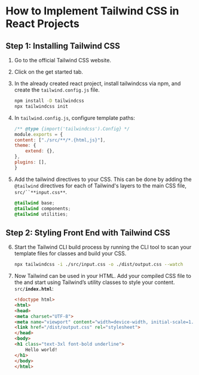 # How to Implement Tailwind CSS in React Projects

## Step 1: Installing Tailwind CSS

1. Go to the official Tailwind CSS website.
2. Click on the get started tab.
3. In the already created react project, install tailwindcss via npm, and create the `tailwind.config.js` file.
    ```bash
    npm install -D tailwindcss
    npx tailwindcss init
    ```

4. In `tailwind.config.js`, configure template paths:
    ```js
    /** @type {import('tailwindcss').Config} */
    module.exports = {
    content: ["./src/**/*.{html,js}"],
    theme: {
        extend: {},
    },
    plugins: [],
    }
    ```

5. Add the tailwind directives to your CSS. This can be done by adding the `@tailwind` directives for each of Tailwind's layers to the main CSS file, `src/``**input.css**`.
    ```css
    @tailwind base;
    @tailwind components;
    @tailwind utilities;
    ```

## Step 2: Styling Front End with Tailwind CSS

6. Start the Tailwind CLI build process by running the CLI tool to scan your template files for classes and build your CSS.
    ```bash
    npx tailwindcss -i ./src/input.css -o ./dist/output.css --watch
    ```

7. Now Tailwind can be used in your HTML. Add your compiled CSS file to the <head> and start using Tailwind’s utility classes to style your content. `src/`**`index.html`**:
    ```html
    <!doctype html>
    <html>
    <head>
    <meta charset="UTF-8">
    <meta name="viewport" content="width=device-width, initial-scale=1.0">
    <link href="/dist/output.css" rel="stylesheet">
    </head>
    <body>
    <h1 class="text-3xl font-bold underline">
        Hello world!
    </h1>
    </body>
    </html>
    ```
